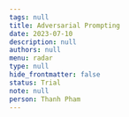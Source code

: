 ```yaml
---
tags: null
title: Adversarial Prompting
date: 2023-07-10
description: null
authors: null
menu: radar
type: null
hide_frontmatter: false
status: Trial
note: null
person: Thanh Pham
---
```


